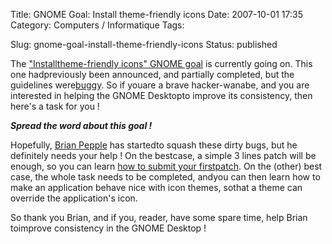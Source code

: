 Title: GNOME Goal: Install theme-friendly icons
Date: 2007-10-01 17:35
Category: Computers / Informatique
Tags: <?xml version="1.0" encoding="utf-8"?>

Slug: gnome-goal-install-theme-friendly-icons
Status: published

The ["Installtheme-friendly icons" GNOME goal](\%22http://live.gnome.org/GnomeGoals/AppIcon\%22) is currently going on. This one hadpreviously been announced, and partially completed, but the guidelines were[buggy](\%22http://bugzilla.gnome.org/show_bug.cgi?id=362604\%22). So if youare a brave hacker-wanabe, and you are interested in helping the GNOME Desktopto improve its consistency, then here's a task for you !  
  
***Spread the word about this goal !***  
  
Hopefully, [Brian Pepple](\%22http://bpepple.wordpress.com/\%22) has startedto squash these dirty bugs, but he definitely needs your help ! On the bestcase, a simple 3 lines patch will be enough, so you can learn [how to submit your firstpatch](\%22http://live.gnome.org/GnomeLove/SubmittingPatches\%22). On the (other) best case, the whole task needs to be completed, andyou can then learn how to make an application behave nice with icon themes, sothat a theme can override the application's icon.  
  
So thank you Brian, and if you, reader, have some spare time, help Brian toimprove consistency in the GNOME Desktop !
